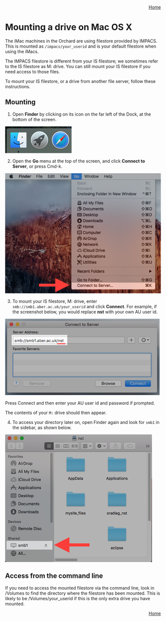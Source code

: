  <p align="right">
<a href="../README.md">Home</a>
</p>

# Mounting a drive on Mac OS X
The iMac machines in the Orchard are using filestore provided by IMPACS. This is mounted as `/impacs/your_userid` and is your default filestore when using the iMacs. 

The IMPACS filestore is different from your IS filestore; we sometimes refer to the IS filestore as M: drive.  You can still mount your IS filestore  if you need access to those files. 

To mount your IS filestore, or a drive from another file server, follow these instructions. 

## Mounting 
1. Open **Finder** by clicking on its icon on the far left of the
Dock, at the bottom of the screen.
 
  ![Dock](images/mdrive-1.png)
  
2. Open the **Go** menu at the top of the screen, and click **Connect
to Server**, or press Cmd-k. 

  ![Go Menu Dropdown](images/mdrive-2.png)

3. To mount your IS filestore, M: drive, enter `smb://smb1.aber.ac.uk/your_userid` and click **Connect**.  For example, if the screenshot below, you would replace **nst** with your own AU user id.  

  ![Prompt for mounting a drive](images/mdrive-3.png)
  
Press Connect and then enter your AU user id and password if prompted. 

The contents of your `M:` drive should then appear.


4. To access your directory later on, open Finder again and look for
`smb1` in the sidebar, as shown below. 

  ![Finder side menu](images/mdrive-4.png)
    
  
## Access from the command line
If you need to access the mounted filestore via the command line, look in /Volumes to find the directory where the filestore has been mounted. This is likely to be /Volumes/your_userid if this is the only extra drive you have mounted. 
  
<p align="right">
<a href="../README.md">Home</a>
</p>